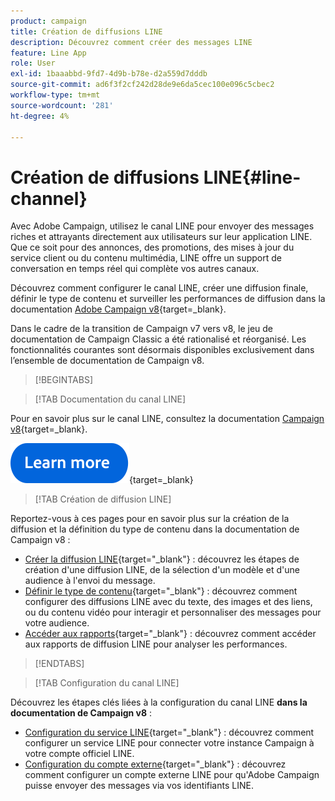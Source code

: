 ```yaml
---
product: campaign
title: Création de diffusions LINE
description: Découvrez comment créer des messages LINE
feature: Line App
role: User
exl-id: 1baaabbd-9fd7-4d9b-b78e-d2a559d7dddb
source-git-commit: ad6f3f2cf242d28de9e6da5cec100e096c5cbec2
workflow-type: tm+mt
source-wordcount: '281'
ht-degree: 4%

---
```


# Création de diffusions LINE{#line-channel}

Avec Adobe Campaign, utilisez le canal LINE pour envoyer des messages riches et attrayants directement aux utilisateurs sur leur application LINE. Que ce soit pour des annonces, des promotions, des mises à jour du service client ou du contenu multimédia, LINE offre un support de conversation en temps réel qui complète vos autres canaux.

Découvrez comment configurer le canal LINE, créer une diffusion finale, définir le type de contenu et surveiller les performances de diffusion dans la documentation [Adobe Campaign v8](https://experienceleague.adobe.com/en/docs/campaign/campaign-v8/send/line.md){target=_blank}.

Dans le cadre de la transition de Campaign v7 vers v8, le jeu de documentation de Campaign Classic a été rationalisé et réorganisé. Les fonctionnalités courantes sont désormais disponibles exclusivement dans l’ensemble de documentation de Campaign v8.

>[!BEGINTABS]

>[!TAB Documentation du canal LINE]

Pour en savoir plus sur le canal LINE, consultez la documentation [Campaign v8](https://experienceleague.adobe.com/en/docs/campaign/campaign-v8/send/line.html){target=_blank}.


[![Image](../../assets/do-not-localize/learn-more-button.svg)](https://experienceleague.adobe.com/fr/docs/campaign/campaign-v8/send/emails/email){target=_blank}


>[!TAB Création de diffusion LINE]

Reportez-vous à ces pages pour en savoir plus sur la création de la diffusion et la définition du type de contenu dans la documentation de Campaign v8 :

* [Créer la diffusion LINE](https://experienceleague.adobe.com/en/docs/campaign/campaign-v8/send/line.md#creating-the-delivery){target="_blank"} : découvrez les étapes de création d&#39;une diffusion LINE, de la sélection d&#39;un modèle et d&#39;une audience à l&#39;envoi du message.
* [Définir le type de contenu](https://experienceleague.adobe.com/en/docs/campaign/campaign-v8/send/line.md#defining-the-content){target="_blank"} : découvrez comment configurer des diffusions LINE avec du texte, des images et des liens, ou du contenu vidéo pour interagir et personnaliser des messages pour votre audience.
* [Accéder aux rapports](https://experienceleague.adobe.com/en/docs/campaign/campaign-v8/send/line.md#accessing-reports){target="_blank"} : découvrez comment accéder aux rapports de diffusion LINE pour analyser les performances.


>[!ENDTABS]



>[!TAB Configuration du canal LINE]

Découvrez les étapes clés liées à la configuration du canal LINE **dans la documentation de Campaign v8** :

* [Configuration du service LINE](https://experienceleague.adobe.com/en/docs/campaign/campaign-v8/send/line.md#configure-line-service){target="_blank"} : découvrez comment configurer un service LINE pour connecter votre instance Campaign à votre compte officiel LINE.
* [Configuration du compte externe](https://experienceleague.adobe.com/en/docs/campaign/campaign-v8/send/line.md#configure-line-external){target="_blank"} : découvrez comment configurer un compte externe LINE pour qu&#39;Adobe Campaign puisse envoyer des messages via vos identifiants LINE.

